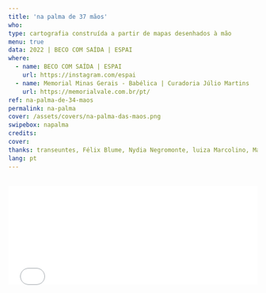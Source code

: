 ```yaml
---
title: 'na palma de 37 mãos'
who: 
type: cartografia construída a partir de mapas desenhados à mão
menu: true
data: 2022 | BECO COM SAÍDA | ESPAI
where: 
  - name: BECO COM SAÍDA | ESPAI
    url: https://instagram.com/espai
  - name: Memorial Minas Gerais - Babélica | Curadoria Júlio Martins
    url: https://memorialvale.com.br/pt/
ref: na-palma-de-34-maos
permalink: na-palma
cover: /assets/covers/na-palma-das-maos.png
swipebox: napalma
credits: 
cover: 
thanks: transeuntes, Félix Blume, Nydia Negromonte, luiza Marcolino, Marcelo Drummond, Janaina Melo, Mariana Zani, Elisa Lana, João Paulo Costa, Bernardo Esteves, Tiago Esteves, Ana Esteves, Clarice Lacerda, Clarice Rodrigues, Luana Lorenzini, Mercedes Valadares, Helena Reis, Débora da padaria, Sérgio cheveiro, vendedores da Casa dos Parafusos, funcionárias dos Correios (unidade Raul Soares – BH), Maria Raquel Dias, alunas do Colégio Santa Dorotéia, Hamilton Reis, Rafael Reis, Túlio Jorge, Rafael Pimenta, Edimilson, farmacêutio da Drogaria do Dias, Flávia Mafra.
lang: pt
---
```


<br>
 <div>
  <div style="width:100%; height:160vh !important;">  
  <div class="video-wrapper" style="width:100%; height: 80vh !important"> 
  <iframe src="../na-palma-de-34-maos" height="200" width="100%" style="border:0px" scrolling="no"></iframe>
  </div></div>
</div>
  <div class="overlay" onClick="style.pointerEvents='none'"></div>

*Clique [aqui](../na-palma-de-n-maos){:target="_blank"} para abrir o mapa em outra aba.*
<br><br><br>
Partindo do beco do Espai, localizado no bairro Santa Efigênia, em Belo Horizonte, pedi a transeuntes,  vendedores e amigos com quem me encontrava, mapas rascunhados à mão para me orientar sobre rotas de saída dos lugares  onde estávamos, sem entretanto dizer para onde eu gostaria de ir. O final de cada mapa desenhado era o ponto de partida para um novo caminho.  

Os mapas desenhados à mão são vetorizados, reescalonados e projetados sobre o mapa geográfico de Belo Horizonte, fazendo uma  colagem e criando uma nova cartografia da cidade.
  

**Curadoria:** Marcelo Drummond e Janaina Melo

**Participantes:** transeuntes, Elisa Lana, João Paulo Costa, Bernardo Esteves, Tiago Esteves, Ana Esteves, Clarice Lacerda, Clarice Rodrigues, Luana Lorenzini, Mercedes Valadares, Helena Reis, Débora da padaria, Sérgio cheveiro, vendedores da Casa dos Parafusos, funcionárias dos Correios (unidade Raul Soares – BH), Maria Raquel Dias, alunas do Colégio Santa Dorotéia, Hamilton Reis, Rafael Reis, Túlio Jorge, Rafael Pimenta, Edimilson, Drogaria do Dias e Flávia Mafra.
<br><br>

---

<br><br>
<br>
  <div id="swipebox-gallery">
    {% for file in site.static_files %}
      {% if file.path contains "na_palma" %}
          <a href="{{ site.baseurl }}{{ file.path }}" class="swipebox">
            <img src="{{ site.baseurl }}{{ file.path }}" alt="">
          </a>
      {% endif %}
    {% endfor %}
  </div>

*fotos Félix Blume*
<br><br>

---

<br><br>
<img src="../assets/posts/palma_na_parede.png" class="img-border">
<br><br>

  
---
  
  
<br>

## Montagem na parede:

<br><br>
<img src="../assets/posts/palma_na_parede.gif" class="img-border">
<br><br>

  
---
  
<br>

## Mapa dobrável:

<br><br>
<img src="../assets/posts/palma_dobravel.gif" class="img-border" style="width:30vw">
<br><br>

  
---
  
<br>

## Processo: